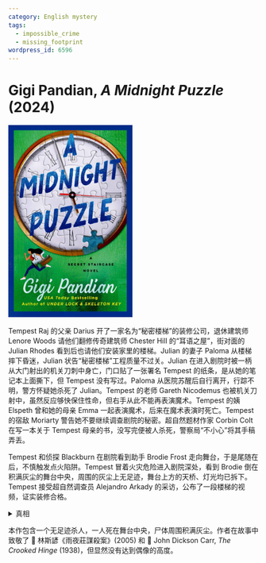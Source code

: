 ```yaml
---
category: English mystery
tags:
  - impossible_crime
  - missing_footprint
wordpress_id: 6596
---
```


# Gigi Pandian, <i>A Midnight Puzzle</i> (2024)

<img src=images/2024_cover.jpg width=250/>

Tempest Raj 的父亲 Darius 开了一家名为“秘密楼梯”的装修公司，退休建筑师 Lenore Woods 请他们翻修传奇建筑师 Chester Hill 的“耳语之屋”，街对面的 Julian Rhodes 看到后也请他们安装家里的楼梯。Julian 的妻子 Paloma 从楼梯摔下昏迷，Julian 状告“秘密楼梯”工程质量不过关。Julian 在进入剧院时被一柄从大门射出的机关刀刺中身亡，门口贴了一张署名 Tempest 的纸条，是从她的笔记本上面撕下，但 Tempest 没有写过。Paloma 从医院苏醒后自行离开，行踪不明，警方怀疑她杀死了 Julian。Tempest 的老师 Gareth Nicodemus 也被机关刀射中，虽然反应够快保住性命，但右手从此不能再表演魔术。Tempest 的姨 Elspeth 曾和她的母亲 Emma 一起表演魔术，后来在魔术表演时死亡。Tempest 的宿敌 Moriarty 警告她不要继续调查剧院的秘密。超自然题材作家 Corbin Colt 在写一本关于 Tempest 母亲的书，没写完便被人杀死，警察局“不小心”将其手稿弄丢。

Tempest 和侦探 Blackburn 在剧院看到助手 Brodie Frost 走向舞台，于是尾随在后，不慎触发点火陷阱。Tempest 冒着火灾危险进入剧院深处，看到 Brodie 倒在积满灰尘的舞台中央，周围的灰尘上无足迹，舞台上方的天桥、灯光均已拆下。Tempest 接受超自然调查员 Alejandro Arkady 的采访，公布了一段楼梯的视频，证实装修合格。

<details><summary>真相</summary>
Nicodemus 失去魔术能力，为了能体面退役，安装飞刀将自己的手刺伤，凶手将他布置的小匕首换成了长剑。Lenore 隐藏了房子的蓝图，因为她不小心拆除了 Chester Hill 设计的凉亭。凶手是画家 Trina (Katrina)，她是 Moriarty 的母亲，曾替 Emma、Elspeth 工作，后将二人杀死。她杀人是想要关闭剧院，里面有她以前杀人的证据，杀死 Brodie 是因为受到其勒索。她逆转吸尘器的气流在舞台上制造了一层假尘土（伏线：Tempest 进入时打喷嚏）。
</details>

本作包含一个无足迹杀人，一人死在舞台中央，尸体周围积满灰尘。作者在故事中致敬了 📖 林斯諺《雨夜莊謀殺案》(2005) 和 📖 John Dickson Carr, <i>The Crooked Hinge</i> (1938)，但显然没有达到偶像的高度。